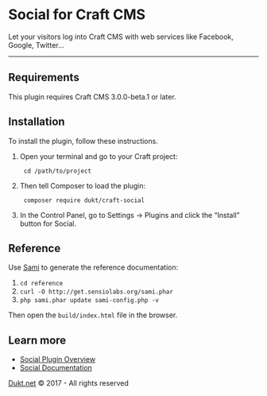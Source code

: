 # Social for Craft CMS

Let your visitors log into Craft CMS with web services like Facebook, Google, Twitter…

-------------------------------------------

## Requirements

This plugin requires Craft CMS 3.0.0-beta.1 or later.

## Installation

To install the plugin, follow these instructions.

1. Open your terminal and go to your Craft project:

        cd /path/to/project

2. Then tell Composer to load the plugin:

        composer require dukt/craft-social

3. In the Control Panel, go to Settings → Plugins and click the “Install” button for Social.

## Reference

Use [Sami](https://github.com/FriendsOfPHP/Sami) to generate the reference documentation:

1. `cd reference`
2. `curl -O http://get.sensiolabs.org/sami.phar`
3. `php sami.phar update sami-config.php -v`

Then open the `build/index.html` file in the browser.

## Learn more

- [Social Plugin Overview](https://dukt.net/craft/social/)
- [Social Documentation](https://dukt.net/craft/social/docs)

[Dukt.net](https://dukt.net/) © 2017 - All rights reserved